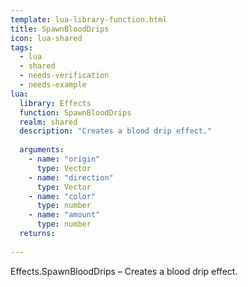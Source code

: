 ```yaml
---
template: lua-library-function.html
title: SpawnBloodDrips
icon: lua-shared
tags:
  - lua
  - shared
  - needs-verification
  - needs-example
lua:
  library: Effects
  function: SpawnBloodDrips
  realm: shared
  description: "Creates a blood drip effect."
  
  arguments:
    - name: "origin"
      type: Vector
    - name: "direction"
      type: Vector
    - name: "color"
      type: number
    - name: "amount"
      type: number
  returns:
    
---
```


<div class="lua__search__keywords">
Effects.SpawnBloodDrips &#x2013; Creates a blood drip effect.
</div>
